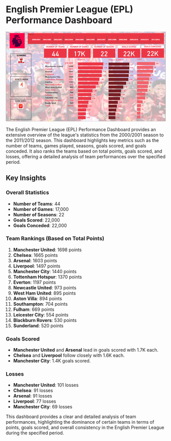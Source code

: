 # English Premier League (EPL) Performance Dashboard

![English Premier League (EPL) Performance Dashboard](https://github.com/OKONJI126/epl-dashboard/blob/main/Screenshot%20(9).png)

The English Premier League (EPL) Performance Dashboard provides an extensive overview of the league's statistics from the 2000/2001 season to the 2011/2012 season. This dashboard highlights key metrics such as the number of teams, games played, seasons, goals scored, and goals conceded. It also ranks the teams based on total points, goals scored, and losses, offering a detailed analysis of team performances over the specified period.

## Key Insights

### Overall Statistics
- **Number of Teams**: 44
- **Number of Games**: 17,000
- **Number of Seasons**: 22
- **Goals Scored**: 22,000
- **Goals Conceded**: 22,000

### Team Rankings (Based on Total Points)
1. **Manchester United**: 1698 points
2. **Chelsea**: 1665 points
3. **Arsenal**: 1603 points
4. **Liverpool**: 1497 points
5. **Manchester City**: 1440 points
6. **Tottenham Hotspur**: 1370 points
7. **Everton**: 1197 points
8. **Newcastle United**: 973 points
9. **West Ham United**: 895 points
10. **Aston Villa**: 894 points
11. **Southampton**: 704 points
12. **Fulham**: 669 points
13. **Leicester City**: 554 points
14. **Blackburn Rovers**: 530 points
15. **Sunderland**: 520 points

### Goals Scored
- **Manchester United** and **Arsenal** lead in goals scored with 1.7K each.
- **Chelsea** and **Liverpool** follow closely with 1.6K each.
- **Manchester City**: 1.4K goals scored.

### Losses
- **Manchester United**: 101 losses
- **Chelsea**: 91 losses
- **Arsenal**: 91 losses
- **Liverpool**: 77 losses
- **Manchester City**: 69 losses

This dashboard provides a clear and detailed analysis of team performances, highlighting the dominance of certain teams in terms of points, goals scored, and overall consistency in the English Premier League during the specified period.
